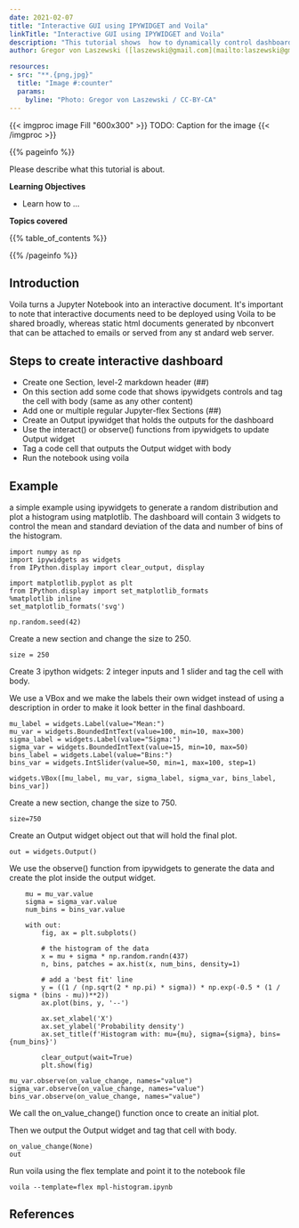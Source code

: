 ```yaml
---
date: 2021-02-07
title: "Interactive GUI using IPYWIDGET and Voila"
linkTitle: "Interactive GUI using IPYWIDGET and Voila"
description: "This tutorial shows  how to dynamically control dashboard using a live Jupyter kernel and one or more input controls."
author: Gregor von Laszewski ([laszewski@gmail.com](mailto:laszewski@gmail.com)) [laszewski.github.io](https://laszewski.github.io)

resources:
- src: "**.{png,jpg}"
  title: "Image #:counter"
  params:
    byline: "Photo: Gregor von Laszewski / CC-BY-CA"
---
```


{{< imgproc image Fill "600x300" >}}
TODO: Caption for the image
{{< /imgproc >}}


{{% pageinfo %}}

Please describe what this tutorial is about. 

**Learning Objectives**

* Learn how to ...
  
**Topics covered**

{{% table_of_contents %}}

{{% /pageinfo %}}


## Introduction

Voila turns a Jupyter Notebook into an interactive document. It's important to note that interactive documents need to be deployed using Voila to be shared broadly, whereas static html documents generated by nbconvert that can be attached to emails or served from any st
andard web server.

## Steps to create interactive dashboard

* Create one Section, level-2 markdown header (##)
* On this section add some code that shows ipywidgets controls and tag the cell with body (same as any other content)
* Add one or multiple regular Jupyter-flex Sections (##)
* Create an Output ipywidget that holds the outputs for the dashboard
* Use the interact() or observe() functions from ipywidgets to update Output widget
* Tag a code cell that outputs the Output widget with body
* Run the notebook using voila

## Example

a simple example using ipywidgets to generate a random distribution and plot a histogram using matplotlib. The dashboard will contain 3 widgets to control the mean and standard deviation of the data and number of bins of the histogram.

```
import numpy as np
import ipywidgets as widgets
from IPython.display import clear_output, display

import matplotlib.pyplot as plt
from IPython.display import set_matplotlib_formats
%matplotlib inline
set_matplotlib_formats('svg')

np.random.seed(42)

```

Create a new section and change the size to 250.

```
size = 250

```

Create 3 ipython widgets: 2 integer inputs and 1 slider and tag the cell with body.

We use a VBox and we make the labels their own widget instead of using a description in order to make it look better in the final dashboard.

```
mu_label = widgets.Label(value="Mean:")
mu_var = widgets.BoundedIntText(value=100, min=10, max=300)
sigma_label = widgets.Label(value="Sigma:")
sigma_var = widgets.BoundedIntText(value=15, min=10, max=50)
bins_label = widgets.Label(value="Bins:")
bins_var = widgets.IntSlider(value=50, min=1, max=100, step=1)

widgets.VBox([mu_label, mu_var, sigma_label, sigma_var, bins_label, bins_var])
```

Create a new section, change the size to 750.

```
size=750
```

Create an Output widget object out that will hold the final plot.

```
out = widgets.Output()
```

We use the observe() function from ipywidgets to generate the data and create the plot inside the output widget.

```
    mu = mu_var.value
    sigma = sigma_var.value
    num_bins = bins_var.value

    with out:
        fig, ax = plt.subplots()

        # the histogram of the data
        x = mu + sigma * np.random.randn(437)
        n, bins, patches = ax.hist(x, num_bins, density=1)

        # add a 'best fit' line
        y = ((1 / (np.sqrt(2 * np.pi) * sigma)) * np.exp(-0.5 * (1 / sigma * (bins - mu))**2))
        ax.plot(bins, y, '--')
        
        ax.set_xlabel('X')
        ax.set_ylabel('Probability density')
        ax.set_title(f'Histogram with: mu={mu}, sigma={sigma}, bins={num_bins}')

        clear_output(wait=True)
        plt.show(fig)

mu_var.observe(on_value_change, names="value")
sigma_var.observe(on_value_change, names="value")
bins_var.observe(on_value_change, names="value")

```

We call the on_value_change() function once to create an initial plot.

Then we output the Output widget and tag that cell with body.

```
on_value_change(None)
out
```

Run voila using the flex template and point it to the notebook file

```
voila --template=flex mpl-histogram.ipynb
```

## References
[^Example]: Voila example, <https://jupyter-flex.extrapolations.dev/voila-widgets/>

